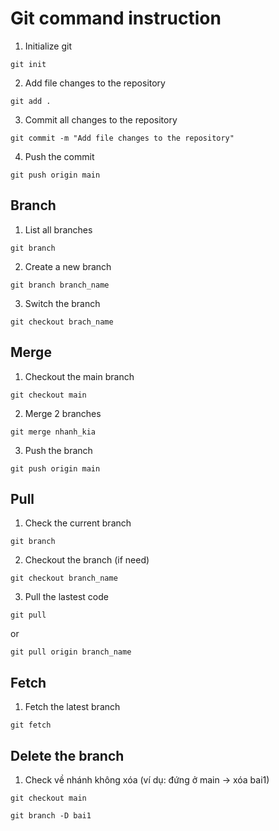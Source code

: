 # Git command instruction 

1. Initialize git 
```
git init
```

2. Add file changes to the repository
```
git add .
```

3. Commit all changes to the repository

```
git commit -m "Add file changes to the repository"
```

4. Push the commit
```
git push origin main
```

## Branch 

1. List all branches
```
git branch
```

2. Create a new branch
```
git branch branch_name
```

3. Switch the branch
```
git checkout brach_name
```

## Merge 
1. Checkout the main branch
```
git checkout main
```

2. Merge 2 branches
```
git merge nhanh_kia
```

3. Push the branch
```
git push origin main
```

## Pull 
1. Check the current branch
```
git branch
```

2. Checkout the branch (if need)
```
git checkout branch_name
```

3. Pull the lastest code 
```
git pull 
```

or 
```
git pull origin branch_name
```

## Fetch 
1. Fetch the latest branch
```
git fetch
```

## Delete the branch
1. Check về nhánh không xóa (ví dụ: đứng ở main -> xóa bai1)
```
git checkout main
```

```
git branch -D bai1
```
